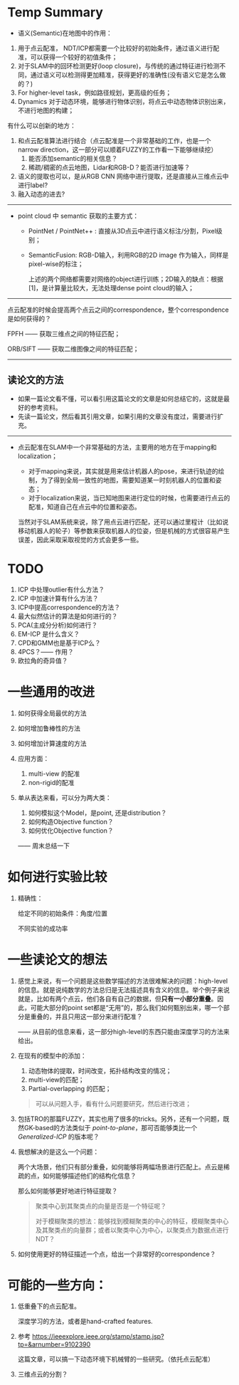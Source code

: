 # Temp Summary

- 语义(Semantic)在地图中的作用：

1. 用于点云配准， NDT/ICP都需要一个比较好的初始条件，通过语义进行配准，可以获得一个较好的初值条件；
2. 对于SLAM中的回环检测更好(loop closure)，与传统的通过特征进行检测不同，通过语义可以检测得更加精准，获得更好的准确性(没有语义它是怎么做的？)
3. For higher-level task，例如路径规划，更高级的任务；
4. Dynamics 对于动态环境，能够进行物体识别，将点云中动态物体识别出来，不进行地图的构建；

有什么可以创新的地方：

1. 和点云配准算法进行结合（点云配准是一个非常基础的工作，也是一个 narrow direction，这一部分可以顺着FUZZY的工作看一下能够继续挖）
   1. 能否添加semantic的相关信息？
   2. 稀疏/稠密的点云地图，Lidar和RGB-D？能否进行加速等？
2. 语义的提取也可以，是从RGB CNN 网络中进行提取，还是直接从三维点云中进行label?
3. 融入动态的进去?

---

- point cloud 中 semantic 获取的主要方式：

  - PointNet / PointNet++ : 直接从3D点云中进行语义标注/分割，Pixel级别；

  - SemanticFusion: RGB-D输入，利用RGB的2D image 作为输入，同样是pixel-wise的标注；

    上述的两个网络都需要对网络的object进行训练；2D输入的缺点：根据[1]，是计算量比较大，无法处理dense point cloud的输入；

---

点云配准的时候会提高两个点云之间的correspondence，整个correspondence是如何获得的？

FPFH —— 获取三维点之间的特征匹配；

ORB/SIFT —— 获取二维图像之间的特征匹配；

---

## 读论文的方法

- 如果一篇论文看不懂，可以看引用这篇论文的文章是如何总结它的，这就是最好的参考资料。
- 先读一篇论文，然后看其引用文章，如果引用的文章没有度过，需要进行扩充。

---

- 点云配准在SLAM中一个非常基础的方法，主要用的地方在于mapping和localization；

  - 对于mapping来说，其实就是用来估计机器人的pose，来进行轨迹的绘制，为了得到全局一致性的地图，需要知道某一时刻机器人的位置和姿态；
  - 对于localization来说，当已知地图来进行定位的时候，也需要进行点云的配准，知道自己在点云中的位置和姿态。

  当然对于SLAM系统来说，除了用点云进行匹配，还可以通过里程计（比如说移动机器人的轮子）等参数来获取机器人的位姿，但是机械的方式很容易产生误差，因此采取采取视觉的方式会更多一些。

# TODO

1. ICP 中处理outlier有什么方法？
2. ICP 中加速计算有什么方法？
3. ICP中提高correspondence的方法？
4. 最大似然估计的算法是如何进行的？
5. PCA(主成分分析)如何进行？
6. EM-ICP 是什么含义？
6. CPD和GMM也是基于ICP么？
6. 4PCS？—— 作用？
6. 欧拉角的奇异值？

# 一些通用的改进

1. 如何获得全局最优的方法

2. 如何增加鲁棒性的方法

3. 如何增加计算速度的方法

4. 应用方面：

   1. multi-view 的配准
   2. non-rigid的配准

5. 单从表达来看，可以分为两大类：

   1. 如何模拟这个Model，是point, 还是distribution？
   2. 如何构造Objective function？
   3. 如何优化Objective function？

   —— 周末总结一下

# 如何进行实验比较

1. 精确性：

   给定不同的初始条件：角度/位置

   不同实验的成功率



# 一些读论文的想法

1. 感觉上来说，有一个问题是这些数学描述的方法很难解决的问题：high-level 的信息。就是说纯数学的方法总归是无法描述具有含义的信息。举个例子来说就是，比如有两个点云，他们各自有自己的数据，但**只有一小部分重叠**。因此，可能大部分的point set都是“无用”的，那么我们如何甄别出来，哪一个部分是重叠的，并且只用这一部分来进行配准？

   —— 从目前的信息来看，这一部分high-level的东西只能由深度学习的方法来给出。

2. 在现有的模型中的添加：

   1. 动态物体的提取，时间改变，拓扑结构改变的情况；
   2. multi-view的匹配；
   3. Partial-overlapping 的匹配；

   > 可以从问题入手，看有什么问题要研究，然后进行改进；

3. 包括TRO的那篇FUZZY，其实也用了很多的tricks。另外，还有一个问题，既然GK-based的方法类似于 *point-to-plane*，那可否能够类比一个 *Generalized-ICP* 的版本呢？

4. 我想解决的是这么一个问题：

   两个大场景，他们只有部分重叠，如何能够将两幅场景进行匹配上。点云是稀疏的点，如何能够描述他们的结构化信息？

   那么如何能够更好地进行特征提取？

   > 聚类中心到其聚类点的向量是否是一个特征呢？
   >
   > 对于模糊聚类的想法：能够找到模糊聚类的中心的特征，模糊聚类中心及其聚类点的向量群；或者以聚类中心为中心，以聚类点为数据点进行NDT？

5. 如何使用更好的特征描述一个点，给出一个非常好的correspondence？

# 可能的一些方向：

1. 低重叠下的点云配准。

   深度学习的方法，或者是hand-crafted features.

2. 参考 https://ieeexplore.ieee.org/stamp/stamp.jsp?tp=&arnumber=9102390 

   这篇文章，可以搞一下动态环境下机械臂的一些研究。（依托点云配准）

3. 三维点云的分割？